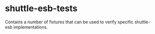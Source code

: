 shuttle-esb-tests
=================

Contains a number of fixtures that can be used to verify specific shuttle-esb implementations.
